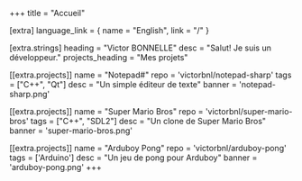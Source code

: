 +++
title = "Accueil"

[extra]
language_link = { name = "English", link = "/" }

[extra.strings]
heading = "Victor BONNELLE"
desc = "Salut! Je suis un développeur."
projects_heading = "Mes projets"

[[extra.projects]]
name = "Notepad#"
repo = 'victorbnl/notepad-sharp'
tags = ["C++", "Qt"]
desc = "Un simple éditeur de texte"
banner = 'notepad-sharp.png'

[[extra.projects]]
name = "Super Mario Bros"
repo = 'victorbnl/super-mario-bros'
tags = ["C++", "SDL2"]
desc = "Un clone de Super Mario Bros"
banner = 'super-mario-bros.png'

[[extra.projects]]
name = "Arduboy Pong"
repo = 'victorbnl/arduboy-pong'
tags = ['Arduino']
desc = "Un jeu de pong pour Arduboy"
banner = 'arduboy-pong.png'
+++
